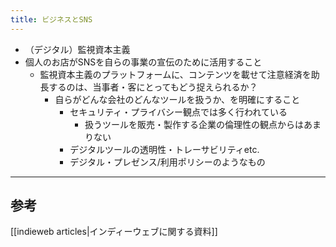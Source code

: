 ```yaml
---
title: ビジネスとSNS
---
```


- （デジタル）監視資本主義
- 個人のお店がSNSを自らの事業の宣伝のために活用すること
  - 監視資本主義のプラットフォームに、コンテンツを載せて注意経済を助長するのは、当事者・客にとってもどう捉えられるか？
    - 自らがどんな会社のどんなツールを扱うか、を明確にすること
      - セキュリティ・プライバシー観点では多く行われている
        - 扱うツールを販売・製作する企業の倫理性の観点からはあまりない
      - デジタルツールの透明性・トレーサビリティetc.
      - デジタル・プレゼンス/利用ポリシーのようなもの


---
## 参考
[[indieweb articles|インディーウェブに関する資料]]